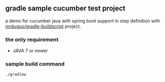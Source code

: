 ## gradle sample cucumber test project
a demo for cucumber java with spring boot support in step definition with 
[mrduguo/gradle-buildscript](https://github.com/mrduguo/gradle-buildscript) project. 


### the only requirement

* JAVA 7 or newer

### sample build command

```
./gradlew

```
